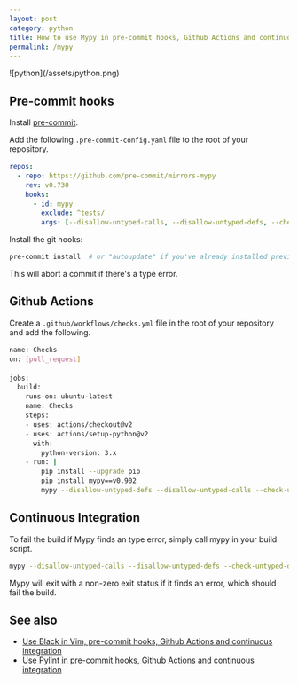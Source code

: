 ```yaml
---
layout: post
category: python
title: How to use Mypy in pre-commit hooks, Github Actions and continuous integration
permalink: /mypy
---
```

<div class="wide-logos" markdown="1">
![python](/assets/python.png)
</div>

## Pre-commit hooks

Install [pre-commit](https://pre-commit.com).

Add the following `.pre-commit-config.yaml` file to the root of your
repository.

```yaml
repos:
  - repo: https://github.com/pre-commit/mirrors-mypy
    rev: v0.730
    hooks:
      - id: mypy
        exclude: ^tests/
        args: [--disallow-untyped-calls, --disallow-untyped-defs, --check-untyped-defs]
```

Install the git hooks:
```sh
pre-commit install  # or "autoupdate" if you've already installed previously.
```

This will abort a commit if there's a type error.

## Github Actions

Create a `.github/workflows/checks.yml` file in the root of your repository and
add the following.

```sh
name: Checks
on: [pull_request]

jobs:
  build:
    runs-on: ubuntu-latest
    name: Checks
    steps:
    - uses: actions/checkout@v2
    - uses: actions/setup-python@v2
      with:
        python-version: 3.x
    - run: |
        pip install --upgrade pip
        pip install mypy==v0.902
        mypy --disallow-untyped-defs --disallow-untyped-calls --check-untyped-defs mypackage
```

## Continuous Integration

To fail the build if Mypy finds an type error, simply call mypy in your build
script.

```sh
mypy --disallow-untyped-calls --disallow-untyped-defs --check-untyped-defs /path/to/code
```

Mypy will exit with a non-zero exit status if it finds an error, which should
fail the build.

## See also

- [Use Black in Vim, pre-commit hooks, Github Actions and continuous integration](/black)
- [Use Pylint in pre-commit hooks, Github Actions and continuous integration](/pylint)

